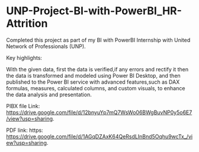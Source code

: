 # UNP-Project-BI-with-PowerBI_HR-Attrition

Completed this project as part of my BI with PowerBI Internship with United Network of Professionals (UNP).

Key highlights:

With the given data, first the data is verified,if any errors and rectify it then the data is transformed and modeled using Power BI Desktop, and then published to the Power BI service with advanced features,such as DAX formulas, measures, calculated columns, and custom visuals, to enhance the data analysis and presentation.

PIBX file Link: https://drive.google.com/file/d/12bnyuYp7mQ7WsWo06BWgBuvNP0y5o6E7/view?usp=sharing.

PDF link: https: https://drive.google.com/file/d/1AGqDZAxK64QeRsdLInBnd5Oqhu9wcTx_/view?usp=sharing.
